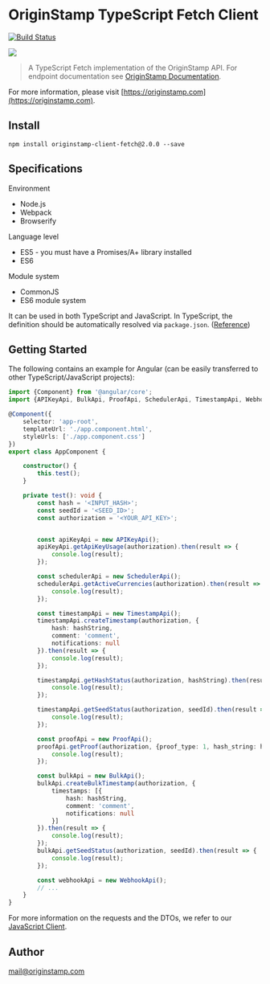 # OriginStamp TypeScript Fetch Client

[![Build Status](https://travis-ci.com/OriginStampTimestamping/originstamp-client-typescript-fetch.svg?branch=master)](https://travis-ci.com/OriginStampTimestamping/originstamp-client-typescript-fetch)

![](https://resources.originstamp.com/images/logo/originstamp-logo-landscape-mc_248x53.png)


> A TypeScript Fetch implementation of the OriginStamp API. For endpoint documentation see [OriginStamp Documentation](https://docs.originstamp.com).

For more information, please visit [https://originstamp.com](https://originstamp.com).

## Install

```
npm install originstamp-client-fetch@2.0.0 --save
```

## Specifications

Environment

* Node.js
* Webpack
* Browserify

Language level

* ES5 - you must have a Promises/A+ library installed
* ES6

Module system

* CommonJS
* ES6 module system

It can be used in both TypeScript and JavaScript. In TypeScript, the definition should be automatically resolved
via `package.json`. ([Reference](http://www.typescriptlang.org/docs/handbook/typings-for-npm-packages.html))

## Getting Started

The following contains an example for Angular (can be easily transferred to other TypeScript/JavaScript projects):

```typescript
import {Component} from '@angular/core';
import {APIKeyApi, BulkApi, ProofApi, SchedulerApi, TimestampApi, WebhookApi} from 'originstamp-client-fetch';

@Component({
    selector: 'app-root',
    templateUrl: './app.component.html',
    styleUrls: ['./app.component.css']
})
export class AppComponent {

    constructor() {
        this.test();
    }

    private test(): void {
        const hash = '<INPUT_HASH>';
        const seedId = '<SEED_ID>';
        const authorization = '<YOUR_API_KEY>';


        const apiKeyApi = new APIKeyApi();
        apiKeyApi.getApiKeyUsage(authorization).then(result => {
            console.log(result);
        });

        const schedulerApi = new SchedulerApi();
        schedulerApi.getActiveCurrencies(authorization).then(result => {
            console.log(result);
        });

        const timestampApi = new TimestampApi();
        timestampApi.createTimestamp(authorization, {
            hash: hashString,
            comment: 'comment',
            notifications: null
        }).then(result => {
            console.log(result);
        });

        timestampApi.getHashStatus(authorization, hashString).then(result => {
            console.log(result);
        });

        timestampApi.getSeedStatus(authorization, seedId).then(result => {
            console.log(result);
        });

        const proofApi = new ProofApi();
        proofApi.getProof(authorization, {proof_type: 1, hash_string: hashString, currency: 0}).then(result => {
            console.log(result);
        });

        const bulkApi = new BulkApi();
        bulkApi.createBulkTimestamp(authorization, {
            timestamps: [{
                hash: hashString,
                comment: 'comment',
                notifications: null
            }]
        }).then(result => {
            console.log(result);
        });
        bulkApi.getSeedStatus(authorization, seedId).then(result => {
            console.log(result);
        });

        const webhookApi = new WebhookApi();
        // ...
    }
}
```

For more information on the requests and the DTOs, we refer to our [JavaScript Client](https://www.npmjs.com/package/originstamp-client-javascript).

## Author

mail@originstamp.com
